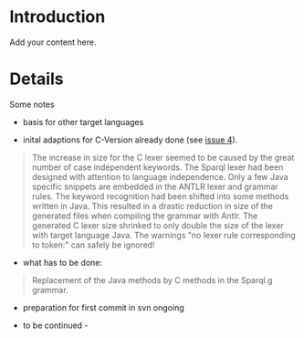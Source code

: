 # Introduction #

Add your content here.


# Details #

Some notes

  * basis for other target languages

  * inital adaptions for C-Version already done (see [issue 4](https://code.google.com/p/sparkle-g/issues/detail?id=4)).
> The increase in size for the C lexer seemed to be caused by the great number of case independent keywords. The Sparql lexer had been designed with attention to language independence. Only a few Java specific snippets are embedded in the ANTLR lexer and grammar rules. The keyword recognition had been shifted into some methods written in Java. This resulted in a drastic reduction in size of the generated files when compiling the grammar with Antlr. The generated C lexer size shrinked to only double the size of the lexer with target language Java. The warnings "no lexer rule corresponding to token:" can safely be ignored!
  * what has to be done:
> Replacement of the Java methods by C methods in the Sparql.g grammar.
  * preparation for first commit in svn ongoing

- to be continued -